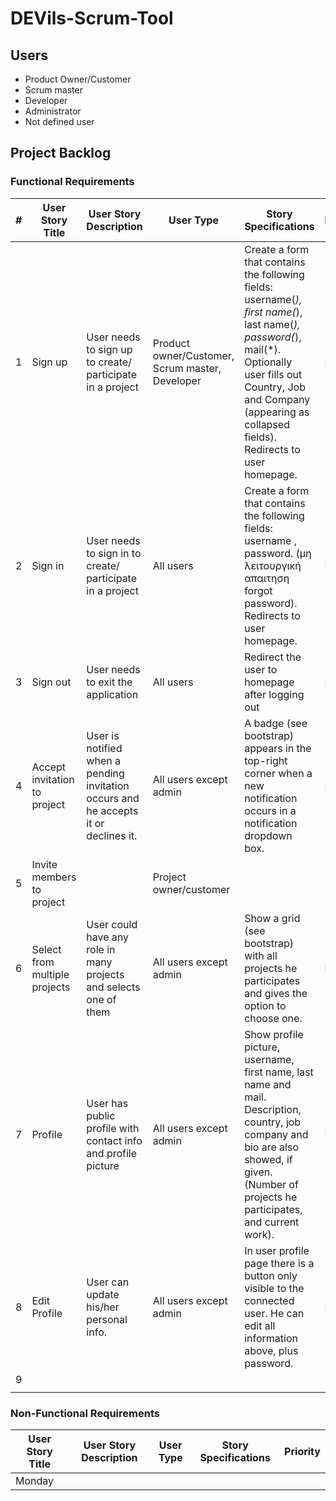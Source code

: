 # DEVils-Scrum-Tool

## Users

- Product Owner/Customer
- Scrum master
- Developer
- Administrator
- Not defined user



## Project Backlog

### Functional Requirements

| # | User Story Title              | User Story Description                                                              | User Type                                       | Story Specifications                                                                                                                                                                                                              | Priority | Non-functional Requirements |
|---|-------------------------------|-------------------------------------------------------------------------------------|-------------------------------------------------|-----------------------------------------------------------------------------------------------------------------------------------------------------------------------------------------------------------------------------------|----------|-----------------------------|
| 1 | Sign up                       | User needs to sign up to create/ participate in a project                           | Product owner/Customer, Scrum master, Developer | Create a form that contains the following fields: username(*), first name(*), last name(*), password(*), mail(*). Optionally user fills out Country, Job and Company (appearing as collapsed fields). Redirects to user homepage. | High     |                             |
| 2 | Sign in                       | User needs to sign in to create/ participate in a project                           | All users                                       | Create a form that contains the following fields: username , password. (μη λειτουργική απαιτηση forgot password). Redirects to user homepage.                                                                                     | High     |                             |
| 3 | Sign out                      | User needs to exit the application                                                  | All users                                       | Redirect the user to homepage after logging out                                                                                                                                                                                   | High     |                             |
| 4 | Accept invitation to project  | User is notified when a pending invitation occurs and he accepts it or declines it. | All users except admin                          | A badge (see bootstrap) appears in the top-right corner when a new notification occurs in a notification dropdown box.                                                                                                            | High     |                             |
| 5 | Invite members to project     |                                                                                     | Project owner/customer                          |                                                                                                                                                                                                                                   |          |                             |
| 6 | Select from multiple projects | User could have any role in many projects and selects one of them                   | All users except admin                          | Show a grid (see bootstrap) with all projects he participates and gives the option to choose one.                                                                                                                                 | High     |                             |
| 7 | Profile                       | User has public profile with contact info and profile picture                       | All users except admin                          | Show profile picture, username, first name, last name and mail. Description, country, job company and bio are also showed, if given. (Number of projects he participates, and current work).                                      | High     |                             |
| 8 | Edit Profile                  | User can update his/her personal info.                                              | All users except admin                          | In user profile page there is a button only visible to the connected user. He can edit all information above, plus password.                                                                                                      | High     |                             |
| 9 |                               |                                                                                     |                                                 |                                                                                                                                                                                                                                   |          |                             |
|   |                               |                                                                                     |                                                 |                                                                                                                                                                                                                                   |          |                             |

### Non-Functional Requirements

| User Story Title | User Story Description | User Type | Story Specifications | Priority | 
| -----------------|------------------------|-----------|----------------------|----------|
| Monday           |                        |           |                      |          |
